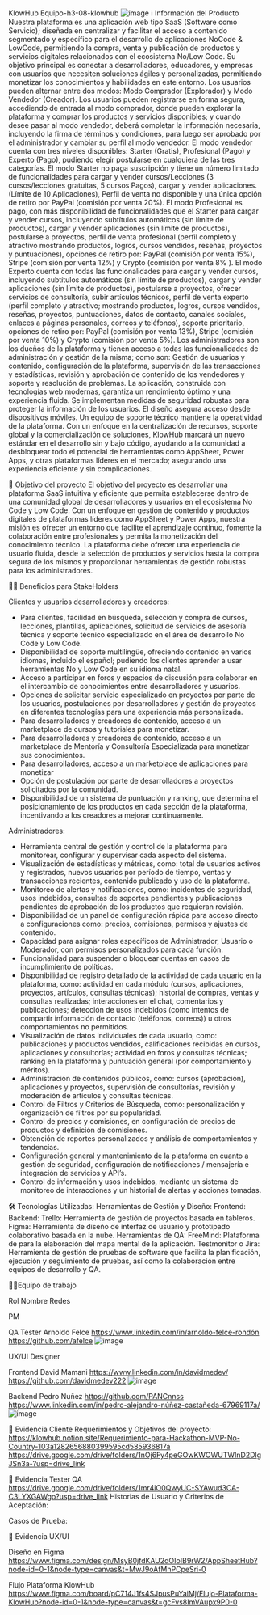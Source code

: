 KlowHub 
Equipo-h3-08-klowhub
![image](https://github.com/user-attachments/assets/20d6330b-7338-4f8c-a94b-eec6476f4156)
ℹ️ Información del Producto
Nuestra plataforma es una aplicación web tipo SaaS (Software como Servicio); diseñada en centralizar y facilitar el acceso a contenido segmentado y específico para el desarrollo de aplicaciones NoCode & LowCode, permitiendo la compra, venta y publicación de productos y servicios digitales relacionados con el ecosistema No/Low Code. Su objetivo principal es conectar a desarrolladores, educadores, y empresas con usuarios que necesiten soluciones ágiles y personalizadas, permitiendo monetizar los conocimientos y habilidades en este entorno.
Los usuarios pueden alternar entre dos modos: Modo Comprador (Explorador) y Modo Vendedor (Creador). Los usuarios pueden registrarse en forma segura, accediendo de entrada al modo comprador, donde pueden explorar la plataforma y comprar los productos y servicios disponibles; y cuando desee pasar al modo vendedor, deberá completar la información necesaria, incluyendo la firma de términos y condiciones, para luego ser aprobado por el administrador y cambiar su perfil al modo vendedor. El modo vendedor cuenta con tres niveles disponibles: Starter (Gratis), Profesional (Pago) y Experto (Pago), pudiendo elegir postularse en cualquiera de las tres categorías. El modo Starter no paga suscripción y tiene un número limitado de funcionalidades para cargar y vender cursos/Lecciones (3 cursos/lecciones gratuitas, 5 cursos Pagos), cargar y vender aplicaciones. (Límite de 10 Aplicaciones), Perfil de venta no disponible y una única opción de retiro por PayPal (comisión por venta 20%). El modo Profesional es pago, con más disponibilidad de funcionalidades que el Starter para cargar y vender cursos, incluyendo subtítulos automáticos (sin límite de productos), cargar y vender aplicaciones (sin límite de productos), postularse a proyectos, perfil de venta profesional (perfil completo y atractivo mostrando productos, logros, cursos vendidos, reseñas, proyectos y puntuaciones), opciones de retiro por: PayPal (comisión por venta 15%), Stripe (comisión por venta 12%) y Crypto (comisión por venta 8% ). El modo Experto cuenta con todas las funcionalidades para cargar y vender cursos, incluyendo subtítulos automáticos (sin límite de productos), cargar y vender aplicaciones (sin límite de productos), postularse a proyectos, ofrecer servicios de consultoría, subir artículos técnicos, perfil de venta experto (perfil completo y atractivo; mostrando productos, logros, cursos vendidos, reseñas, proyectos, puntuaciones, datos de contacto, canales sociales, enlaces a páginas personales, correos y teléfonos), soporte prioritario, opciones de retiro por: PayPal (comisión por venta 13%), Stripe (comisión por venta 10%) y Crypto (comisión por venta 5%).
Los administradores son los dueños de la plataforma y tienen acceso a todas las funcionalidades de administración y gestión de la misma; como son: Gestión de usuarios y contenido, configuración de la plataforma, supervisión de las transacciones y estadísticas, revisión y aprobación de contenido de los vendedores y soporte y resolución de problemas.
La aplicación, construida con tecnologías web modernas, garantiza un rendimiento óptimo y una experiencia fluida. Se implementan medidas de seguridad robustas para proteger la información de los usuarios. El diseño asegura acceso desde dispositivos móviles. Un equipo de soporte técnico mantiene la operatividad de la plataforma.
Con un enfoque en la centralización de recursos, soporte global y la comercialización de soluciones, KlowHub marcará un nuevo estándar en el desarrollo sin y bajo código, ayudando a la comunidad a desbloquear todo el potencial de herramientas como AppSheet, Power Apps, y otras plataformas líderes en el mercado; asegurando una experiencia eficiente y sin complicaciones.

🎯 Objetivo del proyecto
El objetivo del proyecto es desarrollar una plataforma SaaS intuitiva y eficiente que permita establecerse dentro de una comunidad global de desarrolladores y usuarios en el ecosistema No Code y Low Code. Con un enfoque en gestión de contenido y productos digitales de plataformas líderes como AppSheet y Power Apps, nuestra misión es ofrecer un entorno que facilite el aprendizaje continuo, fomente la colaboración entre profesionales y permita la monetización del conocimiento técnico. La plataforma debe ofrecer una experiencia de usuario fluida, desde la selección de productos y servicios hasta la compra segura de los mismos y proporcionar herramientas de gestión robustas para los administradores.

🤝🏻 Beneficios para StakeHolders

Clientes y usuarios desarrolladores y creadores:
- Para  clientes, facilidad en búsqueda, selección y compra de cursos, lecciones, plantillas, aplicaciones, solicitud de servicios de asesoría técnica y soporte técnico especializado en el área de desarrollo No Code y Low Code.
- Disponibilidad de soporte multilingüe, ofreciendo contenido en varios idiomas, incluido el español; pudiendo los clientes aprender a usar herramientas No y Low Code en su idioma natal.
- Acceso a participar en foros y espacios de discusión para colaborar en el intercambio de conocimientos entre desarrolladores y usuarios.
- Opciones de solicitar servicio especializado en proyectos por parte de los usuarios, postulaciones por desarrolladores y gestión de proyectos en diferentes tecnologías para una experiencia más personalizada.
- Para desarrolladores y creadores de contenido, acceso a un marketplace de cursos y tutoriales para monetizar.
- Para desarrolladores y creadores de contenido, acceso a un marketplace de Mentoría y Consultoría Especializada para monetizar sus conocimientos.
- Para desarrolladores, acceso a un marketplace de aplicaciones para monetizar
- Opción de postulación por parte de desarrolladores a proyectos solicitados por la comunidad.
- Disponibilidad de un sistema de puntuación y ranking, que determina el posicionamiento de los productos en cada sección de la plataforma, incentivando a los creadores a mejorar continuamente.

Administradores:
- Herramienta central de gestión y control de la plataforma para monitorear, configurar y supervisar cada aspecto del sistema.
- Visualización de estadísticas y  métricas, como: total de usuarios activos y registrados, nuevos usuarios por período de tiempo, ventas y transacciones recientes, contenido publicado y uso de la plataforma.
- Monitoreo de alertas y notificaciones, como: incidentes de seguridad, usos indebidos, consultas de soportes pendientes y publicaciones pendientes de aprobación de los productos que requieran revisión.
- Disponibilidad de un panel de configuración rápida para acceso directo a configuraciones como: precios, comisiones, permisos y ajustes de contenido.
- Capacidad para asignar roles específicos de Administrador, Usuario o Moderador, con permisos personalizados para cada función.
- Funcionalidad para suspender o bloquear cuentas en casos de incumplimiento de políticas.
- Disponibilidad de registro detallado de la actividad de cada usuario en la plataforma, como: actividad en cada módulo (cursos, aplicaciones, proyectos, artículos, consultas técnicas); historial de compras, ventas y consultas realizadas; interacciones en el chat, comentarios y publicaciones; detección de usos indebidos (como intentos de compartir información de contacto (teléfonos, correos)) u otros comportamientos no permitidos.
- Visualización de datos individuales de cada usuario, como: publicaciones y productos vendidos, calificaciones recibidas en cursos, aplicaciones y consultorías; actividad en foros y consultas técnicas; ranking en la plataforma y puntuación general (por comportamiento y méritos).
- Administración de contenidos públicos, como: cursos (aprobación), aplicaciones y proyectos, supervisión de consultorías, revisión y moderación de artículos y consultas técnicas.
- Control de Filtros y Criterios de Búsqueda, como: personalización y organización de filtros por su popularidad.
- Control de precios y comisiones, en configuración de precios de productos y definición de comisiones.
- Obtención de reportes personalizados y análisis de comportamientos y tendencias.
-  Configuración general y mantenimiento de la plataforma en cuanto a gestión de seguridad, configuración de notificaciones / mensajería e integración de servicios y API’s.
- Control de información y usos indebidos, mediante un sistema de monitoreo de interacciones y un historial de alertas y acciones tomadas.

🛠️ Tecnologías Utilizadas:
Herramientas de Gestión y Diseño:
Frontend:
Backend: 
Trello: Herramienta de gestión de proyectos basada en tableros.
Figma: Herramienta de diseño de interfaz de usuario y prototipado colaborativo basada en la nube.
Herramientas de QA:
FreeMind: Plataforma de para la elaboración del mapa mental de la aplicación.
Testmonitor o Jira: Herramienta de gestión de pruebas de software que facilita la planificación, ejecución y seguimiento de pruebas, así como la colaboración entre equipos de desarrollo y QA.


💪🏻Equipo de trabajo

Rol	                                    Nombre	                                      Redes

PM                                    

QA Tester	                            Arnoldo Felce                        https://www.linkedin.com/in/arnoldo-felce-rondón https://github.com/afelce ![image](https://github.com/user-attachments/assets/189f0c8b-86d6-4664-954d-3d208fd556fe)


UX/UI Designer              

Frontend	                            David Mamani                         https://www.linkedin.com/in/davidmedev/ https://github.com/davidmedev222 ![image](https://github.com/user-attachments/assets/caf63f5d-fd95-4256-ab78-0ec2e1e17809)


Backend	                              Pedro Nuñez                          https://github.com/PANCnnss https://www.linkedin.com/in/pedro-alejandro-núñez-castañeda-67969117a/ ![image](https://github.com/user-attachments/assets/c0086afd-c1f2-4940-adaf-3e9de704b057)






🐞 Evidencia Cliente
Requerimientos y Objetivos del proyecto:
https://klowhub.notion.site/Requerimiento-para-Hackathon-MVP-No-Country-103a1282656880399595cd585936817a
https://drive.google.com/drive/folders/1nOj6Fy4peGOwKWOWUTWInD2DlgJSn3a-?usp=drive_link




🐞 Evidencia Tester QA
https://drive.google.com/drive/folders/1mr4iO0QwyUC-SYAwud3CA-C3LYXGAWgo?usp=drive_link
Historias de Usuario y Criterios de Aceptación:



Casos de Prueba:





🎨 Evidencia UX/UI

Diseño en Figma
https://www.figma.com/design/MsyB0jfdKAU2dOIoIB9rW2/AppSheetHub?node-id=0-1&node-type=canvas&t=MwJ9oAfMhPCpeSri-0

Flujo Plataforma KlowHub
https://www.figma.com/board/pC714J1fs4SJpusPuYaiMj/Flujo-Plataforma-KlowHub?node-id=0-1&node-type=canvas&t=gcFvs8ImVAupx9P0-0
